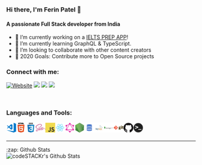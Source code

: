### Hi there, I'm Ferin Patel 👋

#### A passionate Full Stack developer from India

- 🔭 I’m currently working on a [IELTS PREP APP][website]!
- 🌱 I’m currently learning GraphQL & TypeScript.
- 🤝 I’m looking to collaborate with other content creators
- 🥅 2020 Goals: Contribute more to Open Source projects

### Connect with me:

[![Website](https://img.shields.io/website?label=PORTFOLIO&style=for-the-badge&url=https%3A%2F%2Fcodestackr.com)](https://ferin79.github.io/Portfolio/)
[<img src="https://img.shields.io/badge/twitter-%231DA1F2.svg?&style=for-the-badge&logo=twitter&logoColor=white" />][twitter]
[<img  src="https://img.shields.io/badge/linkedin-%230077B5.svg?&style=for-the-badge&logo=linkedin&logoColor=white" />][linkedin]
[<img src="https://img.shields.io/badge/instagram-%23E4405F.svg?&style=for-the-badge&logo=instagram&logoColor=white"/>][instagram]

<br />

### Languages and Tools:

[<img align="left" alt="Visual Studio Code" width="26px" src="https://raw.githubusercontent.com/github/explore/80688e429a7d4ef2fca1e82350fe8e3517d3494d/topics/visual-studio-code/visual-studio-code.png" />][webdevplaylist]
[<img align="left" alt="HTML5" width="26px" src="https://raw.githubusercontent.com/github/explore/80688e429a7d4ef2fca1e82350fe8e3517d3494d/topics/html/html.png" />][webdevplaylist]
[<img align="left" alt="CSS3" width="26px" src="https://raw.githubusercontent.com/github/explore/80688e429a7d4ef2fca1e82350fe8e3517d3494d/topics/css/css.png" />][cssplaylist]
[<img align="left" alt="Sass" width="26px" src="https://raw.githubusercontent.com/github/explore/80688e429a7d4ef2fca1e82350fe8e3517d3494d/topics/sass/sass.png" />][cssplaylist]
[<img align="left" alt="JavaScript" width="26px" src="https://raw.githubusercontent.com/github/explore/80688e429a7d4ef2fca1e82350fe8e3517d3494d/topics/javascript/javascript.png" />][jsplaylist]
[<img align="left" alt="React" width="26px" src="https://raw.githubusercontent.com/github/explore/80688e429a7d4ef2fca1e82350fe8e3517d3494d/topics/react/react.png" />][reactplaylist]
[<img align="left" alt="GraphQL" width="26px" src="https://raw.githubusercontent.com/github/explore/80688e429a7d4ef2fca1e82350fe8e3517d3494d/topics/graphql/graphql.png" />][webdevplaylist]
[<img align="left" alt="Node.js" width="26px" src="https://raw.githubusercontent.com/github/explore/80688e429a7d4ef2fca1e82350fe8e3517d3494d/topics/nodejs/nodejs.png" />][webdevplaylist]
[<img align="left" alt="SQL" width="26px" src="https://raw.githubusercontent.com/github/explore/80688e429a7d4ef2fca1e82350fe8e3517d3494d/topics/sql/sql.png" />][webdevplaylist]
[<img align="left" alt="MySQL" width="26px" src="https://raw.githubusercontent.com/github/explore/80688e429a7d4ef2fca1e82350fe8e3517d3494d/topics/mysql/mysql.png" />][webdevplaylist]
[<img align="left" alt="MongoDB" width="26px" src="https://raw.githubusercontent.com/github/explore/80688e429a7d4ef2fca1e82350fe8e3517d3494d/topics/mongodb/mongodb.png" />][webdevplaylist]
[<img align="left" alt="Git" width="26px" src="https://raw.githubusercontent.com/github/explore/80688e429a7d4ef2fca1e82350fe8e3517d3494d/topics/git/git.png" />][webdevplaylist]
[<img align="left" alt="GitHub" width="26px" src="https://raw.githubusercontent.com/github/explore/78df643247d429f6cc873026c0622819ad797942/topics/github/github.png" />][webdevplaylist]
[<img align="left" alt="Terminal" width="26px" src="https://raw.githubusercontent.com/github/explore/80688e429a7d4ef2fca1e82350fe8e3517d3494d/topics/terminal/terminal.png" />][webdevplaylist]

<br />
<br />

---

<summary>:zap: Github Stats</summary>

<img align="left" alt="codeSTACKr's Github Stats" src="https://github-readme-stats.codestackr.vercel.app/api?username=Ferin79&show_icons=true&hide_border=true" />

[website]: https://ferin79.github.io/Portfolio/
[twitter]: https://twitter.com/FerinPatel79
[instagram]: https://instagram.com/ferin_patel_79
[linkedin]: https://www.linkedin.com/in/ferin-patel-ba031b165/
[webdevplaylist]: https://ferin79.github.io/Portfolio/
[jsplaylist]: https://ferin79.github.io/Portfolio/
[cssplaylist]: https://ferin79.github.io/Portfolio/
[reactplaylist]: https://ferin79.github.io/Portfolio/
